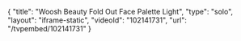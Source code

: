{
    "title": "Woosh Beauty Fold Out Face Palette  Light",
    "type": "solo",
    "layout": "iframe-static",
    "videoId": "102141731",
    "url": "\/tvpembed\/102141731"
}